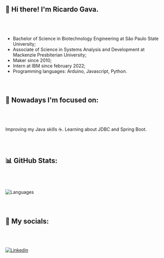 ## 👋 Hi there! I'm Ricardo Gava.
###### &nbsp;
- Bachelor of Science in Biotechnology Engineering at São Paulo State University;
- Associate of Science in Systems Analysis and Development at Mackenzie Presbiterian University;
- Maker since 2010;
- Intern at IBM since february 2022;
- Programming languages: Arduino, Javascript, Python.
###### &nbsp;
## 🧐 Nowadays I'm focused on:
###### &nbsp;
 Improving my Java skills ☕. Learning about JDBC and Spring Boot.
 ###### &nbsp;
## 📊 GitHub Stats:
###### &nbsp;
![Languages](https://github-readme-stats.vercel.app/api/top-langs/?username=ricardogava&layout=compact&theme=dracula)
###### &nbsp;
## 🤝 My socials:
###### &nbsp;
[![Linkedin](https://img.shields.io/badge/LinkedIn-0077B5?style=for-the-badge&logo=linkedin&logoColor=white)](https://www.linkedin.com/in/ricardogava/)
###### &nbsp;

